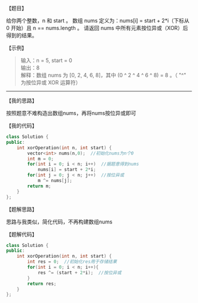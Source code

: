 【题目】

给你两个整数，n 和 start 。
数组 nums 定义为：nums[i] = start + 2*i（下标从 0 开始）且 n == nums.length 。
请返回 nums 中所有元素按位异或（XOR）后得到的结果。

【示例】

> 输入：n = 5, start = 0  
> 输出：8  
> 解释：数组 nums 为 [0, 2, 4, 6, 8]，其中 (0 ^ 2 ^ 4 ^ 6 ^ 8) = 8 。（ "^" 为按位异或 XOR 运算符）

---

【我的思路】

按照题意不难构造出数组nums，再将nums按位异或即可

【我的代码】

```c++
class Solution {
public:
    int xorOperation(int n, int start) {
        vector<int> nums(n,0);  //初始化nums为n个0
        int m = 0;
        for(int i = 0; i < n; i++)  //据题意得到nums
            nums[i] = start + 2*i;
        for(int j = 0; j < n; j++)  //按位异或
            m ^= nums[j];
        return m;
    }
};
```

【题解思路】

思路与我类似，简化代码，不再构建数组nums

【题解代码】

```c++
class Solution {
public:
    int xorOperation(int n, int start) {
        int res = 0;  //初始化res用于存储结果
        for(int i = 0; i < n; i++){
            res ^= (start + 2*i);  //按位异或
        }
        return res;
    }
};
```

